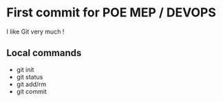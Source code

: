 # First commit for POE MEP / DEVOPS

I like Git very much !

## Local commands 
- git init
- git status
- git add/rm
- git commit



